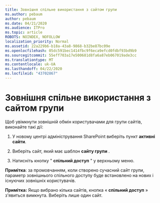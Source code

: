 ```yaml
---
title: Зовнішня спільне використання з сайтом групи
ms.author: pebaum
author: pebaum
ms.date: 04/21/2020
ms.audience: ITPro
ms.topic: article
ROBOTS: NOINDEX, NOFOLLOW
localization_priority: Normal
ms.assetid: 22a229b6-b18a-43a8-9868-b32be87bc09e
ms.openlocfilehash: 05dc591bec1414fbc9f6eca9efcd0fdbf93bd9b9
ms.sourcegitcommit: 55eff703a17e500681d8fa6a87eb067019ade3cc
ms.translationtype: MT
ms.contentlocale: uk-UA
ms.lasthandoff: 04/22/2020
ms.locfileid: "43702867"
---
```

# <a name="external-sharing-with-a-team-site"></a>Зовнішня спільне використання з сайтом групи

Щоб увімкнути зовнішній обмін користувачами для групи сайтів, виконайте такі дії: 
  
1. У новому центрі адміністрування SharePoint виберіть пункт **активні сайти**.
  
2. Виберіть сайт, який має шаблон **сайту групи** . 
  
3. Натисніть кнопку " **спільний доступ** " у верхньому меню. 
  
 **Примітка**: за промовчанням, коли створено сучасний сайт групи, параметр зовнішнього спільного доступу буде встановлено на нових і існуючих зовнішніх користувачів. 
  
 **Примітка:** Якщо вибрано кілька сайтів, кнопка « **спільний доступ** » з'явиться вимкнута. Виберіть лише один сайт. 
  

